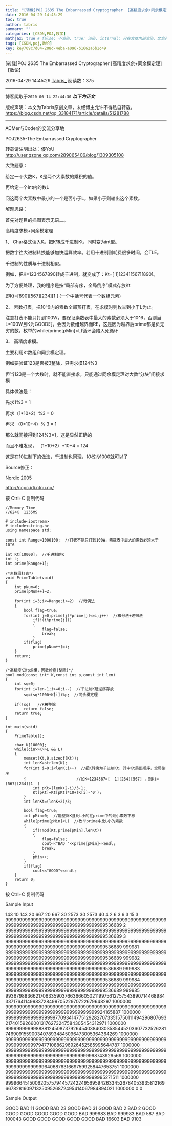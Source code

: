 ```yaml
---
title: "[转载]POJ 2635 The Embarrassed Cryptographer  [高精度求余+同余模定理]【数论】"
date: 2016-04-29 14:45:29
toc: true
author: tabris
summary: ""
categories: [CSDN,POJ,数学]
mathjax: true # false: 不渲染, true: 渲染, internal: 只在文章内部渲染，文章列表中不渲染
tags: [CSDN,poj,数论]
key: key709c7d04-208d-4eba-a096-b1662a6b1c49
---
```


[转载]POJ 2635 The Embarrassed Cryptographer  [高精度求余+同余模定理]【数论】

2016-04-29 14:45:29  [Tabris_](https://me.csdn.net/qq_33184171) 阅读数：375

---

博客爬取于`2020-06-14 22:44:30`
***以下为正文***

版权声明：本文为Tabris原创文章，未经博主允许不得私自转载。
https://blog.csdn.net/qq_33184171/article/details/51281788

<!-- more -->

---



ACMer与Coder的交流分享地
 

POJ2635-The Embarrassed Cryptographer


转载请注明出处：優YoU  http://user.qzone.qq.com/289065406/blog/1309305108
 
 
 
大致题意：
 
给定一个大数K，K是两个大素数的乘积的值。
 
再给定一个int内的数L
 
问这两个大素数中最小的一个是否小于L，如果小于则输出这个素数。
 
 
 
解题思路：
 
首先对题目的插图表示无语。。。
 
 
 
高精度求模+同余模定理
 
 
 
1、  Char格式读入K。把K转成千进制Kt，同时变为int型。
 
把数字往大进制转换能够加快运算效率。若用十进制则耗费很多时间，会TLE。
 
千进制的性质与十进制相似。
 
例如，把K=1234567890转成千进制，就变成了：Kt=[  1][234][567][890]。
 
为了方便处理，我的程序是按“局部有序，全局倒序”模式存放Kt
 
即Kt=[890][567][234][1  ]  (一个中括号代表一个数组元素)
 
2、  素数打表，把10^6内的素数全部预打表，在求模时则枚举到小于L为止。
 
注意打表不能只打到100W，要保证素数表中最大的素数必须大于10^6，否则当L=100W且K为GOOD时，会因为数组越界而RE，这是因为越界后prime都是负无穷的数，枚举的while(prime[pMin]<L)循环会陷入死循环
 
3、  高精度求模。
 
主要利用Kt数组和同余模定理。
 
例如要验证123是否被3整除，只需求模124%3
 
但当123是一个大数时，就不能直接求，只能通过同余模定理对大数“分块”间接求模
 
具体做法是：
 
先求1%3 = 1
 
再求（1*10+2）%3 = 0
 
再求 （0*10+4）% 3 = 1
 
那么就间接得到124%3=1，这是显然正确的
 
而且不难发现， （1*10+2）*10+4 = 124
 
这是在10进制下的做法，千进制也同理，*10改为*1000就可以了
 
 
 
 
 
Source修正：
 
Nordic 2005
 
http://ncpc.idi.ntnu.no/
 

按 Ctrl+C 复制代码
```
//Memory Time
//624K  1235MS 

# include<iostream>
# include<string.h>
using namespace std;

const int Range=1000100;  //打表不能只打到100W，素数表中最大的素数必须大于10^6

int Kt[10000];  //千进制的K
int L;
int prime[Range+1];

/*素数组打表*/
void PrimeTable(void)
{
    int pNum=0;
    prime[pNum++]=2;

    for(int i=3;i<=Range;i+=2)  //奇偶法
    {
        bool flag=true;
        for(int j=0;prime[j]*prime[j]<=i;j++)  //根号法+递归法
            if(!(i%prime[j]))
            {
                flag=false;
                break;
            }
        if(flag)
            prime[pNum++]=i;
    }
    return;
}

/*高精度K对p求模，因数检查(整除)*/
bool mod(const int* K,const int p,const int len)
{
    int sq=0;
    for(int i=len-1;i>=0;i--)  //千进制K是逆序存放
        sq=(sq*1000+K[i])%p;  //同余模定理

    if(!sq)   //K被整除
        return false;
    return true;
}

int main(void)
{
    PrimeTable();

    char K[10000];
    while(cin>>K>>L && L)
    {
        memset(Kt,0,sizeof(Kt));
        int lenK=strlen(K);
        for(int i=0;i<lenK;i++)  //把K转换为千进制Kt，其中Kt局部顺序，全局倒序
        {                      //如K=1234567=[  1][234][567] ，则Kt=[567][234][1  ]
            int pKt=(lenK+2-i)/3-1;
            Kt[pKt]=Kt[pKt]*10+(K[i]-'0');
        }
        int lenKt=(lenK+2)/3;

        bool flag=true;
        int pMin=0;  //能整除K且比L小的在prime中的最小素数下标
        while(prime[pMin]<L)  //枚举prime中比L小的素数
        {
            if(!mod(Kt,prime[pMin],lenKt))
            {
                flag=false;
                cout<<"BAD "<<prime[pMin]<<endl;
                break;
            }
            pMin++;
        }
        if(flag)
            cout<<"GOOD"<<endl;
    }
    return 0;
}
```
按 Ctrl+C 复制代码

Sample Input


143 10
143 20
667 20
667 30
2573 30
2573 40
4 2
6 3
6 3
15 3
9999999999999999999999999999999999999999999999999999999999999999999999999999999999999999999999536689 2
9999999999999999999999999999999999999999999999999999999999999999999999999999999999999999999999536689 3
9999999999999999999999999999999999999999999999999999999999999999999999999999999999999999999999536689 999981
9999999999999999999999999999999999999999999999999999999999999999999999999999999999999999999999536689 999982
9999999999999999999999999999999999999999999999999999999999999999999999999999999999999999999999536689 999983
9999999999999999999999999999999999999999999999999999999999999999999999999999999999999999999999536689 999984
9999999999999999999999999999999999999999999999999999999999999999999999999999999999999999999999536689 999985
9936798836621706335903766366605021199756127575438907144689843371764114998372849970522970722679648297 1000000
9999999999999999999999999999999999999999999999999999999999999999999999999999999999999999999924165887 1000000
9999999999999999997709341477512928270733515750111494296807693217401592660013176273247584305454312971 1000000
9999999999988881245087379264540384030358544520360773252628174690915590034078934845096473005364364269 1000000
9999999999999999999999999999999999999999999999999999999999999999999997947710886296926452585995644787 1000000
9999999999999999999999999999999999999999999999999999999999999999999999999999999999999999998743929569 1000000
9999999999999999999999999999999999999999999999999999999999999999999999996406876316697599258447653751 1000000
9999999999999999999999999999999999999999999999999999999999999999999999999999999999999999999995271511 1000000
9999664515006205757944572422495695942633452678405393581216966782816097132509526872495414067984894021 1000000
0 0 

 
 
 
 

Sample Output


GOOD
BAD 11
GOOD
BAD 23
GOOD
BAD 31
GOOD
BAD 2
BAD 2
GOOD
GOOD
GOOD
GOOD
GOOD
GOOD
BAD 999983
BAD 999983
BAD 587
BAD 100043
GOOD
GOOD
GOOD
GOOD
GOOD
BAD 16603
BAD 9103
